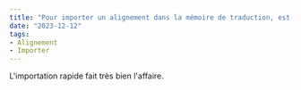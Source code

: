 ```yaml
---
title: "Pour importer un alignement dans la mémoire de traduction, est-ce que je dois choisir l'importation rapide ou avancée ?"
date: "2023-12-12"
tags:
- Alignement
- Importer
---
```


L'importation rapide fait très bien l'affaire.